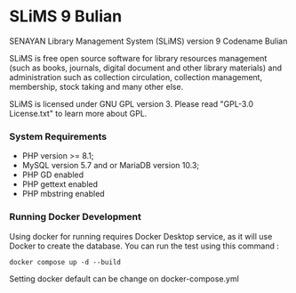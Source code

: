 SLiMS 9 Bulian
===============
SENAYAN Library Management System (SLiMS) version 9 Codename Bulian

SLiMS is free open source software for library resources management
(such as books, journals, digital document and other library materials)
and administration such as collection circulation, collection management,
membership, stock taking and many other else.

SLiMS is licensed under GNU GPL version 3. Please read "GPL-3.0 License.txt"
to learn more about GPL.

### System Requirements
- PHP version >= 8.1;
- MySQL version 5.7 and or MariaDB version 10.3;
- PHP GD enabled
- PHP gettext enabled
- PHP mbstring enabled

### Running Docker Development

Using docker for running requires Docker Desktop service, as it will use Docker to create the database.
You can run the test using this command :

```shell
docker compose up -d --build
```

Setting docker default can be change on docker-compose.yml


